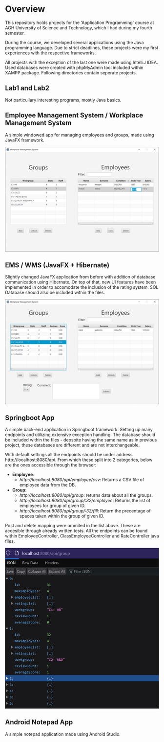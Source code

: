 # Overview
This repository holds projects for the 'Application Programming' course at AGH University of Science and Technology, which I had during my fourth semester. 

During the course, we developed several applications using the Java programming language. 
Due to strict deadlines, these projects were my first experiences with the respective frameworks. 

All projects with the exception of the last one were made using IntelliJ IDEA. 
Used databases were created with phpMyAdmin tool included within XAMPP package. 
Following directories contain seperate projects.

## Lab1 and Lab2
Not particullary interesting programs, mostly Java basics.

## Employee Management System / Workplace Management System
A simple windowed app for managing employees and groups, made using JavaFX framework.

![Screenshot](media/EMS.png)

## EMS / WMS (JavaFX + Hibernate)
Slightly changed JavaFX application from before with addition of database communication using Hibernate. On top of that, new UI features have been implemented in order to accomodate the inclusion of the rating system.
SQL Database should also be included within the files.

![Screenshot](media/WMS.png)

## Springboot App
A simple back-end application in Springboot framework. Setting up many endpoints and utilizing extensive exception handling.
The database should be included within the files - depspite having the same name as in previous project, these databases are different and are not interchangeable.

With default settings all the endpoints should be under address http://localhost:8080/api. From which these split into 2 categories, below are the ones accessible through the browser:
- **Employee**:
  - *http://localhost:8080/api/employee/csv*: Returns a CSV file of employee data from the DB.
- **Group**:
  - *http://localhost:8080/api/group*: returns data about all the groups.
  - *http://localhost:8080/api/group/:32/employee*: Returns the list of employees for group of given ID.
  - *http://localhost:8080/api/group/:32/fill*: Return the precentage of spaces taken within the group of given ID.
 
Post and delete mapping were ommited in the list above. These are accesible through already written tests. All the endpoints can be found within EmployeeController, ClassEmployeeController and RateController java files. 

![Example Endpoint](media/springboot.png)

## Android Notepad App 
A simple notepad application made using Android Studio.

